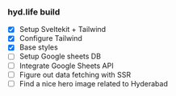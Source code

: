### hyd.life build 


- [x] Setup Sveltekit + Tailwind
- [x] Configure Tailwind
- [x] Base styles
- [ ] Setup Google sheets DB
- [ ] Integrate Google Sheets API
- [ ] Figure out data fetching with SSR
- [ ] Find a nice hero image related to Hyderabad
